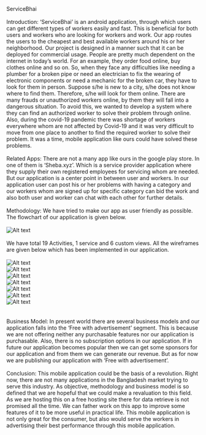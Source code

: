 ServiceBhai
<br><br>
Introduction:
	‘ServiceBhai’ is an android application, through which users can get different types of workers easily and fast. This is beneficial for both users and workers who are looking for workers and work. Our app routes the users to the cheapest and best available workers around his or her neighborhood. Our project is designed in a manner such that it can be deployed for commercial usage.
	People are pretty much dependent on the internet in today’s world. For an example, they order food online, buy clothes online and so on. So, when they face any difficulties like needing a plumber for a broken pipe or need an electrician to fix the wearing of electronic components or need a mechanic for the broken car, they have to look for them in person. Suppose s/he is new to a city, s/he does not know where to find them. Therefore, s/he will look for them online. There are many frauds or unauthorized workers online, by them they will fall into a dangerous situation.
	To avoid this, we wanted to develop a system where they can find an authorized worker to solve their problem through online. Also, during the covid-19 pandemic there was shortage of workers everywhere whom are not affected by Covid-19 and it was very difficult to move from one place to another to find the required worker to solve their problem. It was a time, mobile application like ours could have solved these problems.
<br><br>
Related Apps:
	There are not a many app like ours in the google play store. In one of them is ‘Sheba.xyz’. Which is a service provider application where they supply their own registered employees for servicing whom are needed. But our application is a center point in between user and workers. In our application user can post his or her problems with having a category and our workers whom are signed up for specific category can bid the work and also both user and worker can chat with each other for further details.
<br><br>
Methodology:
	We have tried to make our app as user friendly as possible. The flowchart of our application is given below. 
<br><br>
![Alt text](flowchart.png?raw=true "Optional Title")
<br><br>
We have total 19 Activities, 1 service and 6 custom views. All the wireframes are given below which has been implemented in our application.
<br><br>
![Alt text](ss1.png?raw=true "Optional Title")<br>
![Alt text](ss2.png?raw=true "Optional Title")<br>
![Alt text](ss3.png?raw=true "Optional Title")<br>
![Alt text](ss4.png?raw=true "Optional Title")<br>
![Alt text](ss5.png?raw=true "Optional Title")<br>
![Alt text](ss6.png?raw=true "Optional Title")<br>
![Alt text](ss7.png?raw=true "Optional Title")<br>
<br><br>
Business Model:
	In present world there are several business models and our application falls into the ‘Free with advertisement’ segment. This is because we are not offering neither any purchasable features nor our application is purchasable. Also, there is no subscription options in our application. If in future our application becomes popular then we can get some sponsors for our application and from them we can generate our revenue. But as for now we are publishing our application with ‘Free with advertisement’.
<br><br>
Conclusion:
	This mobile application could be the basis of a revolution. Right now, there are not many applications in the Bangladesh market trying to serve this industry. As objective, methodology and business model is so defined that we are hopeful that we could make a revaluation to this field. As we are hosting this on a free hosting site there for data retrieve is not promised all the time. We can father work on this app to improve some features of it to be more useful in practical life. This mobile application is not only great for the consumer, but also would serve the workers in advertising their best performance through this mobile application.

